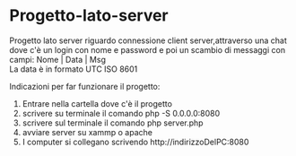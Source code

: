# Progetto-lato-server
Progetto lato server riguardo connessione client server,attraverso una chat dove c'è un login con nome e password e poi un scambio di messaggi con campi: Nome | Data | Msg   
La data è in formato UTC ISO 8601

Indicazioni per far funzionare il progetto:
1. Entrare nella cartella dove c'è il progetto
2. scrivere su terminale il comando php -S 0.0.0.0:8080
3. scrivere sul terminale il comando php server.php
4. avviare server su xammp o apache
5. I computer si collegano scrivendo http://indirizzoDelPC:8080
